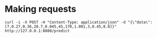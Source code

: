 # Making requests

```
curl -i -X POST -H "Content-Type: application/json" -d "{\"data\":[7,0.27,0.36,20.7,0.045,45,170,1.001,3,0.45,8.8]}" http://127.0.0.1:8080/predict
```